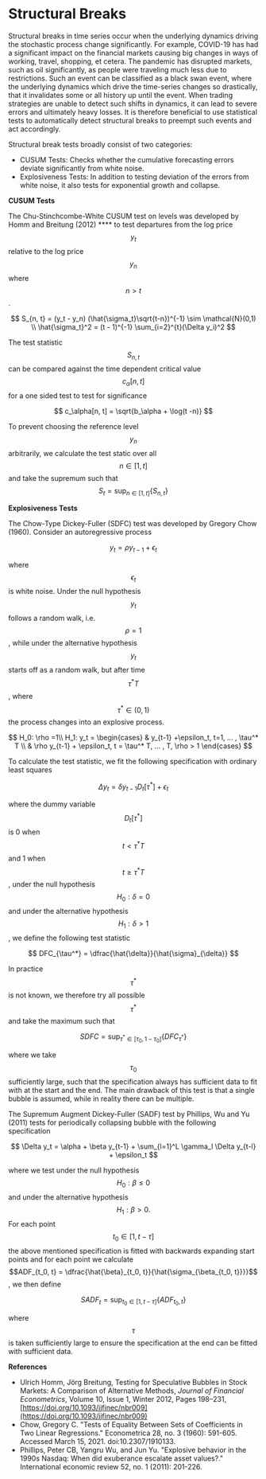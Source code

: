 # Structural Breaks

Structural breaks in time series occur when the underlying dynamics driving the stochastic process change significantly. For example, COVID-19 has had a significant impact on the financial markets causing big changes in ways of working, travel, shopping, et cetera. The pandemic has disrupted markets, such as oil significantly, as people were traveling much less due to restrictions. Such an event can be classified as a black swan event, where the underlying dynamics which drive the time-series changes so drastically, that it invalidates some or all history up until the event. When trading strategies are unable to detect such shifts in dynamics, it can lead to severe errors and ultimately heavy losses. It is therefore beneficial to use statistical tests to automatically detect structural breaks to preempt such events and act accordingly.

Structural break tests broadly consist of two categories:

* CUSUM Tests: Checks whether the cumulative forecasting errors deviate significantly from white noise.
* Explosiveness Tests: In addition to testing deviation of the errors from white noise, it also tests for exponential growth and collapse.

**CUSUM Tests**

The Chu-Stinchcombe-White CUSUM test on levels was developed by Homm and Breitung (2012) **** to test departures from the log price $$y_t$$relative to the log price $$y_{n}$$where $$n>t$$.

$$
S_{n, t} = (y_t - y_n) (\hat{\sigma_t}\sqrt{t-n})^{-1} \sim \mathcal{N}(0,1) \\
\hat{\sigma_t}^2 = (t - 1)^{-1} \sum_{i=2}^{t}(\Delta y_i)^2
$$

The test statistic $$S_{n,t}$$can be compared against the time dependent critical value $$c_\alpha[n,t]$$for a one sided test to test for significance

$$
c_\alpha[n, t] = \sqrt{b_\alpha + \log(t -n)}
$$

To prevent choosing the reference level $$y_n$$arbitrarily, we calculate the test static over all $$n\in[1, t]$$and take the supremum such that $$S_t = \sup_{n \in [1, t]} \{S_{n,t}\}$$

**Explosiveness Tests**

The Chow-Type Dickey-Fuller (SDFC) test was developed by Gregory Chow (1960). Consider an autoregressive process

$$
y_t = \rho y_{t-1} + \epsilon_t
$$

where $$\epsilon_t$$is white noise. Under the null hypothesis $$y_t$$follows a random walk, i.e. $$\rho=1$$, while under the alternative hypothesis $$y_t$$starts off as a random walk, but after time $$\tau^* T$$, where $$\tau^*\in (0, 1)$$the process changes into an explosive process.

$$
H_0: \rho =1\\
H_1: y_t = \begin{cases} 
& y_{t-1} +\epsilon_t,  t=1, ... , \tau^* T \\
 & \rho y_{t-1} + \epsilon_t, t = \tau^* T, ... , T, \rho > 1
\end{cases}
$$

To calculate the test statistic, we fit the following specification with ordinary least squares

$$
\Delta y_t = \delta y_{t-1} D_t[\tau^*] + \epsilon_t
$$

&#x20;where the dummy variable $$D_t[\tau^*]$$is 0 when $$t < \tau^*T$$and 1 when $$t\ge\tau^*T$$, under the null hypothesis $$H_0: \delta = 0$$and under the alternative hypothesis $$H_1: \delta > 1$$, we define the following test statistic&#x20;

$$
DFC_{\tau^*} = \dfrac{\hat{\delta}}{\hat{\sigma}_{\delta}}
$$

In practice $$\tau^*$$is not known, we therefore try all possible $$\tau^*$$and take the maximum such that



$$
SDFC = \sup_{\tau^*\in[\tau_0, 1-\tau_0]} \{ DFC_{\tau^*}\}
$$

where we take $$\tau_0$$sufficiently large, such that the specification always has sufficient data to fit with at the start and the end. The main drawback of this test is that a single bubble is assumed, while in reality there can be multiple.

The Supremum Augment Dickey-Fuller (SADF) test by Phillips, Wu and Yu (2011) tests for periodically collapsing bubble with the following specification

$$
\Delta y_t = \alpha + \beta y_{t-1} + \sum_{l=1}^L \gamma_l \Delta y_{t-l} + \epsilon_t
$$

where we test under the null hypothesis $$H_0: \beta \leq 0$$and under the alternative hypothesis $$H_1: \beta > 0.$$For each point $$t_0 \in [1, t - \tau]$$the above mentioned specification is fitted with backwards expanding start points and for each point we calculate $$ADF_{t_0, t} = \dfrac{\hat{\beta}_{t_0, t}}{\hat{\sigma_{\beta_{t_0, t}}}}$$, we then define

$$
SADF_t = \sup_{t_0 \in [1, t - \tau]}\{ ADF_{t_0, t}\}
$$

where $$\tau$$is taken sufficiently large to ensure the specification at the end can be fitted with sufficient data.

**References**

* Ulrich Homm, Jörg Breitung, Testing for Speculative Bubbles in Stock Markets: A Comparison of Alternative Methods, _Journal of Financial Econometrics_, Volume 10, Issue 1, Winter 2012, Pages 198–231, [https://doi.org/10.1093/jjfinec/nbr009](https://doi.org/10.1093/jjfinec/nbr009)
* Chow, Gregory C. "Tests of Equality Between Sets of Coefficients in Two Linear Regressions." Econometrica 28, no. 3 (1960): 591-605. Accessed March 15, 2021. doi:10.2307/1910133.
* Phillips, Peter CB, Yangru Wu, and Jun Yu. "Explosive behavior in the 1990s Nasdaq: When did exuberance escalate asset values?." International economic review 52, no. 1 (2011): 201-226.
